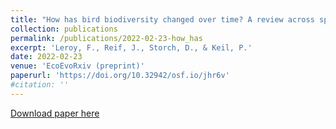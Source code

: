```yaml
---
title: "How has bird biodiversity changed over time? A review across spatio-temporal scales"
collection: publications
permalink: /publications/2022-02-23-how_has
excerpt: 'Leroy, F., Reif, J., Storch, D., & Keil, P.'
date: 2022-02-23
venue: 'EcoEvoRxiv (preprint)'
paperurl: 'https://doi.org/10.32942/osf.io/jhr6v'
#citation: ''
---
```




[Download paper here](https://ecoevorxiv.org/jhr6v/download)
